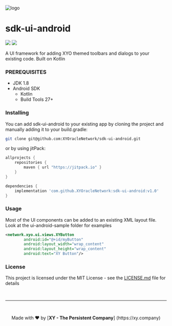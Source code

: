 [logo]: https://www.xy.company/img/home/logo_xy.png "XYAccount"

![logo]

# sdk-ui-android

[![](https://jitpack.io/v/XYOracleNetwork/sdk-ui-android.svg)](https://jitpack.io/#XYOracleNetwork/sdk-ui-android) <a href="https://codeclimate.com/github/XYOracleNetwork/sdk-ui-android/maintainability"><img src="https://api.codeclimate.com/v1/badges/4738f16c7d074fca669b/maintainability" /></a>

A UI framework for adding XYO themed toolbars and dialogs to your existing code. Built on Kotlin

### PREREQUISITES

* JDK 1.8
* Android SDK
  - Kotlin
  - Build Tools 27+

### Installing

You can add sdk-ui-android to your existing app by cloning the project and manually adding it
to your build.gradle:
```bash
git clone git@github.com:XYOracleNetwork/sdk-ui-android.git
```
or by using jitPack:
```gradle
allprojects {
    repositories {
        maven { url "https://jitpack.io" }
    }
}
```
```gradle
dependencies {
    implementation 'com.github.XYOracleNetwork:sdk-ui-android:v1.0'
}
```

### Usage
Most of the UI components can be added to an existing XML layout file. Look at the ui-android-sample
folder for examples
```xml
<network.xyo.ui.views.XYButton
        android:id="@+id/myButton"
        android:layout_width="wrap_content"
        android:layout_height="wrap_content"
        android:text="XY Button"/>
```

### License

This project is licensed under the MIT License - see the [LICENSE.md](LICENSE.md) file for details

<br><hr><br>
<p align="center">Made with  ❤️  by [<b>XY - The Persistent Company</b>] (https://xy.company)</p>
